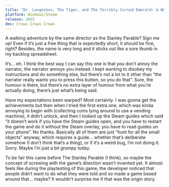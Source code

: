 ```yaml
---
title: "Dr. Langeskov, The Tiger, and The Terribly Cursed Emerald: A Whirlwind Heist"
platform: Windows/Steam
release: 2015
dev: Crows Crows Crows
---
```


A walking adventure by the same director as the Stanley Parable? Sign me up! Even if it’s just a free thing that is expectedly short, it should be fine, right? Besides, the name is very long and it sticks out like a sore thumb in my backlog spreadsheet.

It’s… eh. I think the best way I can say this one is that you don’t annoy the narrator, the narrator annoys you instead. I kept wanting to disobey my instructions and do something else, but there’s not a lot to it other than “the narrator really wants you to press this button, so you do that”. Sure, the humour is there, but there’s no extra layer of humour from what you’re actually doing, there’s just what’s being said.

Have my expectations been warped? Most certainly. I was gonna get the achievements but then when I tried the first extra one, which was kinda annoying to begin with (collecting coins lying around to use a vending machine), it didn’t unlock, and then I looked up the Steam guides which said “it doesn’t work if you have the Steam guides open, and you have to restart the game and do it without the Steam overlay, you have to read guides on your phone”. No thanks. Basically all of them are just “hunt for all the small objects” anyway, which requires a guide… whether that’s deliberate somehow (I don’t think that’s a thing), or if it’s a weird bug, I’m not doing it. Sorry. Maybe I’m just a bit grumpy today.

To be fair this came before The Stanley Parable (I think), so maybe the concept of screwing with the game’s direction wasn’t invented yet. It almost feels like during the playtesting of this game, the developer noticed that people didn’t want to do what they were told and so made a game based around that… maybe? It wouldn’t surprise me if that was the origin story.
